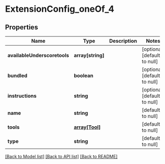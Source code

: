 # ExtensionConfig_oneOf_4

## Properties
Name | Type | Description | Notes
------------ | ------------- | ------------- | -------------
**availableUnderscoretools** | **array[string]** |  | [optional] [default to null]
**bundled** | **boolean** |  | [optional] [default to null]
**instructions** | **string** |  | [optional] [default to null]
**name** | **string** |  | [default to null]
**tools** | [**array[Tool]**](Tool.md) |  | [default to null]
**type** | **string** |  | [default to null]

[[Back to Model list]](../README.md#documentation-for-models) [[Back to API list]](../README.md#documentation-for-api-endpoints) [[Back to README]](../README.md)


